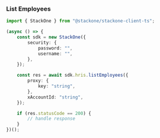 <!-- Start SDK Example Usage -->
### List Employees

```typescript
import { StackOne } from "@stackone/stackone-client-ts";

(async () => {
    const sdk = new StackOne({
        security: {
            password: "",
            username: "",
        },
    });

    const res = await sdk.hris.listEmployees({
        proxy: {
            key: "string",
        },
        xAccountId: "string",
    });

    if (res.statusCode == 200) {
        // handle response
    }
})();

```
<!-- End SDK Example Usage -->